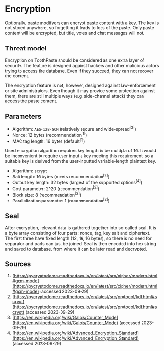 # Encryption

Optionally, paste modifyers can encrypt paste content with a key.
The key is not stored anywhere, so forgetting it leads to loss of the paste.
Only paste content will be encrypted, but title, votes and chat messages will not.

## Threat model

Encryption on ToothPaste should be considered as one extra layer of security. The feature is designed against hackers and other malicious actors trying to access the database. Even if they succeed, they can not recover the content.

The encryption feature is not, however, designed against law-enforcement or site administrators. Even though it may provide some protection against them, there are still multiple ways (e.g. side-channel attack) they can access the paste content.

## Parameters

* Algorithm: `AES-128-GCM` (relatively secure and wide-spread<sup>[3]</sup>)
* Nonce: 12 bytes (recommendation<sup>[1]</sup>)
* MAC tag length: 16 bytes (default<sup>[1]</sup>)

Used encryption algorithm requires key length to be multipla of 16. It would be inconvenient to require user input a key meeting this requirement, so a suitable key is derived from the user-inputted variable-length plaintext key.

* Algorithm: `scrypt`
* Salt length: 16 bytes (meets recommendation<sup>[2]</sup>)
* Output key length: 32 bytes (largest of the supported options<sup>[4]</sup>)
* Cost parameter: 2^20 (recommendation<sup>[2]</sup>)
* Block size: 8 (recommendation<sup>[2]</sup>)
* Parallelization parameter: 1 (recommendation<sup>[2]</sup>)

## Seal

After encryption, relevant data is gathered together into so-called seal. It is a byte array consisting of four parts: nonce, tag, key salt and ciphertext. The first three have fixed length (12, 16, 16 bytes), so there is no need for separator and parts can just be joined. Seal is then encoded into hex string and saved to database, from where it can be later read and decrypted.

## Sources

1. [https://pycryptodome.readthedocs.io/en/latest/src/cipher/modern.html#gcm-mode](https://pycryptodome.readthedocs.io/en/latest/src/cipher/modern.html#gcm-mode) (accessed 2023-09-29)
2. [https://pycryptodome.readthedocs.io/en/latest/src/protocol/kdf.html#scrypt](https://pycryptodome.readthedocs.io/en/latest/src/protocol/kdf.html#scrypt) (accessed 2023-09-29)
3. [https://en.wikipedia.org/wiki/Galois/Counter_Mode](https://en.wikipedia.org/wiki/Galois/Counter_Mode) (accessed 2023-09-29)
4. [https://en.wikipedia.org/wiki/Advanced_Encryption_Standard](https://en.wikipedia.org/wiki/Advanced_Encryption_Standard) (accessed 2023-09-29)

